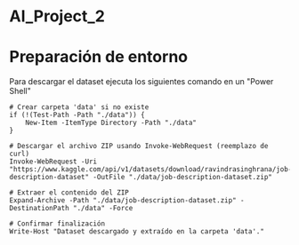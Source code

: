 # AI_Project_2



# Preparación de entorno

Para descargar el dataset ejecuta los siguientes comando en un "Power Shell"

```shell
# Crear carpeta 'data' si no existe
if (!(Test-Path -Path "./data")) {
    New-Item -ItemType Directory -Path "./data"
}

# Descargar el archivo ZIP usando Invoke-WebRequest (reemplazo de curl)
Invoke-WebRequest -Uri "https://www.kaggle.com/api/v1/datasets/download/ravindrasinghrana/job-description-dataset" -OutFile "./data/job-description-dataset.zip"

# Extraer el contenido del ZIP
Expand-Archive -Path "./data/job-description-dataset.zip" -DestinationPath "./data" -Force

# Confirmar finalización
Write-Host "Dataset descargado y extraído en la carpeta 'data'."

```